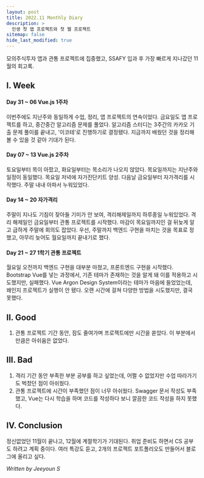 ```yaml
---
layout: post
title: 2022.11 Monthly Diary
description: >
  인생 첫 앱 프로젝트와 첫 웹 프로젝트
sitemap: false
hide_last_modified: true
---
```


모의주식투자 앱과 관통 프로젝트에 집중했고, SSAFY 입과 후 가장 빠르게 지나갔던 11월의 회고록.

## I. Week
#### Day 31 ~ 06 Vue.js 1주차
이번주에도 지난주와 동일하게 수업, 정리, 앱 프로젝트의 연속이었다. 금요일도 앱 프로젝트를 하고, 중간중간 알고리즘 문제를 풀었다.
알고리즘 스터디는 3주간의 카카오 기출 문제 풀이를 끝내고, '이코테'로 진행하기로 결정됐다.
지금까지 배웠던 것을 정리해볼 수 있을 것 같아 기대가 된다.
#### Day 07 ~ 13 Vue.js 2주차
토요일부터 목이 아팠고, 화요일부터는 목소리가 나오지 않았다. 목요일까지는 지난주와 일정이 동일했다.
목요일 저녁에 자가진단키트 양성. 다음날 금요일부터 자가격리를 시작했다. 주말 내내 아파서 누워있었다.
#### Day 14 ~ 20 자가격리
주말이 지나도 기침이 잦아들 기미가 안 보여, 격리해제일까지 하루종일 누워있었다.
격리 해제일인 금요일부터 관통 프로젝트를 시작했다. 마감이 목요일까지인 걸 뒤늦게 알고 급하게 주말에 회의도 잡았다.
우선, 주말까지 백엔드 구현을 마치는 것을 목표로 정했고, 아무리 늦어도 월요일까지 끝내기로 했다.
#### Day 21 ~ 27 1학기 관통 프로젝트
월요일 오전까지 백엔드 구현을 대부분 마쳤고, 프론트엔드 구현을 시작했다. 
Bootstrap Vue를 넣는 과정에서, 기존 테마가 존재하는 것을 알게 돼 이를 적용하고 시도했지만, 실패했다.
Vue Argon Design System이라는 테마가 마음에 들었었는데, 왜인지 프로젝트가 실행이 안 됐다.
오랜 시간에 걸쳐 다양한 방법을 시도했지만, 결국 못했다.

## II. Good
1. 관통 프로젝트 기간 동안, 잠도 줄여가며 프로젝트에만 시간을 쏟았다. 이 부분에서만큼은 아쉬움은 없었다.

## III. Bad
1. 격리 기간 동안 부족한 부분 공부를 하고 싶었는데, 어쩔 수 없었지만 수업 따라가기도 벅찼던 점이 아쉬웠다.
2. 관통 프로젝트에 시간이 부족했던 점이 너무 아쉬웠다. Swagger 문서 작성도 부족했고, Vue는 다시 학습을 하며 코드를 작성하다 보니 깔끔한 코드 작성을 하지 못했다.

## IV. Conclusion
정신없었던 11월이 끝나고, 12월에 계절학기가 기대된다. 취업 준비도 하면서 CS 공부도 하려고 계획 중이다.
여러 특강도 듣고, 2개의 프로젝트 포트폴리오도 만들어서 블로그에 올리고 싶다.

_Written by Jeeyoun S_
